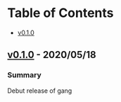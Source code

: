 # Table of Contents

- [v0.1.0](#v010---20200518)

## [v0.1.0] - 2020/05/18

### Summary

Debut release of gang

[v0.1.0]: https://github.com/hbagdi/gang/commit/f6cfb5a

